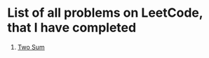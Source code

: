 # List of all problems on LeetCode, that I have completed

1. [Two Sum](https://github.com/vinstonsalim/learning/tree/main/JAVA/Leetcode/src/twoSum_001)